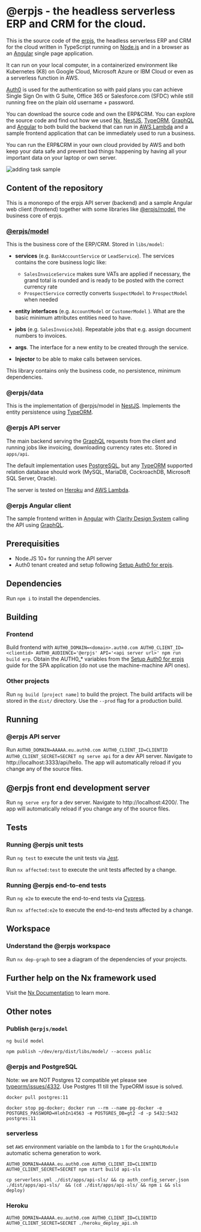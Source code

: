 # @erpjs  - the headless serverless ERP and CRM for the cloud.

This is the source code of the [erpjs](http://erpjs.eu), the headless serverless ERP and CRM for the cloud 
written in TypeScript running on [Node.js](https://nodejs.org/en/) and 
in a browser as an [Angular](https://angular.io/) single page application. 

It can run on your local computer, in a containerized environment like Kubernetes (K8) 
on Google Cloud, Microsoft Azure or IBM Cloud or even as a serverless function in AWS. 

[Auth0](https://auth0.com/) is used for the authentication so with paid plans you can achieve Single Sign On 
with G Suite, Office 365 or Salesforce.com (SFDC) while still running free on the plain old username + password.

You can download the source code and own the ERP&CRM.
You can explore the source code and find out how we used [Nx](https://nx.dev/), [NestJS](https://nestjs.com/), 
[TypeORM](https://typeorm.io/#/), [GraphQL](https://www.apollographql.com/) and [Angular](https://angular.io/) 
to both build the backend that can run in [AWS Lambda](https://aws.amazon.com/lambda/) and 
a sample frontend application that can be immediately used to run a business.

You can run the ERP&CRM in your own cloud provided by AWS and both keep your data safe and prevent bad things 
happening by having all your important data on your laptop or own server.

![adding task sample](https://user-images.githubusercontent.com/436605/69057342-93ddee00-0a09-11ea-9b81-9531ab71bcca.gif)      

## Content of the repository
This is a monorepo of the erpjs API server (backend) and a sample Angular web client (frontend) together with some
libraries like [@erpjs/model](https://www.npmjs.com/package/@erpjs/model), the business core of erpjs.

### [@erpjs/model](https://www.npmjs.com/package/@erpjs/model)
This is the business core of the ERP/CRM. Stored in `libs/model`:
 
- **services** (e.g. `BankAccountService` or `LeadService`). The services contains the core business logic like: 
    
    - `SalesInvoiceService` makes sure VATs are applied if necessary, the grand total is rounded and is ready 
    to be posted with the correct currency rate
    -  `ProspectService` correctly converts `SuspectModel` to `ProspectModel` when needed
- **entity interfaces** (e.g. `AccountModel` or `CustomerModel` ). What are the basic minimum attributes entities need to have.
- **jobs** (e.g. `SalesInvoiceJob`). Repeatable jobs that e.g. assign document numbers to invoices.
- **args**. The interface for a new entity to be created through the service.
- **Injector** to be able to make calls between services. 

This library contains only the business code, no persistence, minimum dependencies.

### @erpjs/data
This is the implementation of @erpjs/model in [NestJS](https://nestjs.com/).
Implements the entity persistence using [TypeORM](https://typeorm.io/#/).

### @erpjs API server
The main backend serving the [GraphQL](https://graphql.org/) requests from the client 
and running jobs like invoicing, downloading currency rates etc. Stored in `apps/api`.

The default implementation uses [PostgreSQL](https://www.postgresql.org/), but 
any [TypeORM](https://typeorm.io/#/) supported relation database should work (MySQL, MariaDB, CockroachDB, 
Microsoft SQL Server, Oracle). 

The server is tested on [Heroku](https://www.heroku.com/) and [AWS Lambda](https://aws.amazon.com/lambda/). 

### @erpjs Angular client
The sample frontend written in [Angular](https://angular.io/) with [Clarity Design System](https://clarity.design/) 
calling the API using [GraphQL](https://graphql.org/).

## Prerequisities

- Node.JS 10+ for running the API server 
- Auth0 tenant created and setup following [Setup Auth0 for erpjs](https://naseukolycz.atlassian.net/wiki/spaces/ERPJS/pages/363856005/Setup+Auth0+for+erpjs).

## Dependencies
Run `npm i` to install the dependencies.

## Building

### Frontend
Build frontend with `AUTH0_DOMAIN=<domain>.auth0.com AUTH0_CLIENT_ID=<clientid> AUTH0_AUDIENCE='@erpjs' API='<api server url>' npm run build erp`.
Obtain the AUTH0_* variables from the [Setup Auth0 for erpjs](https://naseukolycz.atlassian.net/wiki/spaces/ERPJS/pages/363856005/Setup+Auth0+for+erpjs) guide 
for the SPA application (do not use the machine-machine API ones). 

### Other projects
Run `ng build [project name]` to build the project. The build artifacts will be stored in the `dist/` directory. Use the `--prod` flag for a production build.

## Running

### @erpjs API server

Run `AUTH0_DOMAIN=AAAAA.eu.auth0.com AUTH0_CLIENT_ID=CLIENTID AUTH0_CLIENT_SECRET=SECRET ng serve api` for a dev API server. 
Navigate to http://localhost:3333/api/hello. The app will automatically reload if you change any of the source files.

## @erpjs front end development server

Run `ng serve erp` for a dev server. Navigate to http://localhost:4200/. 
The app will automatically reload if you change any of the source files.

## Tests

### Running @erpjs unit tests

Run `ng test` to execute the unit tests via [Jest](https://jestjs.io).

Run `nx affected:test` to execute the unit tests affected by a change.

### Running @erpjs end-to-end tests

Run `ng e2e` to execute the end-to-end tests via [Cypress](https://www.cypress.io).

Run `nx affected:e2e` to execute the end-to-end tests affected by a change.

## Workspace

### Understand the @erpjs workspace

Run `nx dep-graph` to see a diagram of the dependencies of your projects.

## Further help on the Nx framework used

Visit the [Nx Documentation](https://nx.dev/angular) to learn more.

## Other notes

### Publish `@erpjs/model`
`ng build model`

`npm publish ~/dev/erp/dist/libs/model/ --access public`

### @erpjs and PostgreSQL
Note: we are NOT Postgres 12 compatible yet please see [typeorm/issues/4332](https://github.com/typeorm/typeorm/issues/4332).
Use Postgres 11 till the TypeORM issue is solved.
 
`docker pull postgres:11`

`docker stop pg-docker; docker run --rm --name pg-docker -e POSTGRES_PASSWORD=HlohIn14563 -e POSTGRES_DB=gt2 -d -p 5432:5432 postgres:11`

### serverless

set `AWS` environment variable on the lambda to `1` for the `GraphQLModule` automatic schema generation to work.

`AUTH0_DOMAIN=AAAAA.eu.auth0.com AUTH0_CLIENT_ID=CLIENTID AUTH0_CLIENT_SECRET=SECRET npm start build api-sls`

`cp serverless.yml ./dist/apps/api-sls/ && cp auth_config_server.json ./dist/apps/api-sls/  && (cd ./dist/apps/api-sls/ && npm i && sls deploy) `
 
### Heroku
`AUTH0_DOMAIN=AAAAA.eu.auth0.com AUTH0_CLIENT_ID=CLIENTID AUTH0_CLIENT_SECRET=SECRET ./heroku_deploy_api.sh`


